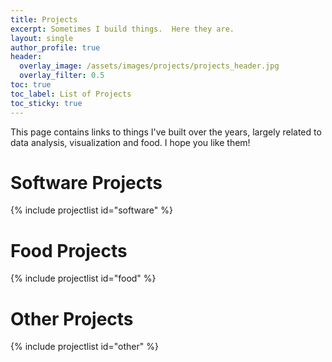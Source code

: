 ```yaml
---
title: Projects
excerpt: Sometimes I build things.  Here they are.
layout: single
author_profile: true
header:
  overlay_image: /assets/images/projects/projects_header.jpg
  overlay_filter: 0.5
toc: true
toc_label: List of Projects
toc_sticky: true
---
```


This page contains links to things I've built over the years, largely related to data analysis, visualization and food.  I hope you like them!

# Software Projects

{% include projectlist id="software" %}

# Food Projects

{% include projectlist id="food" %}

# Other Projects

{% include projectlist id="other" %}


